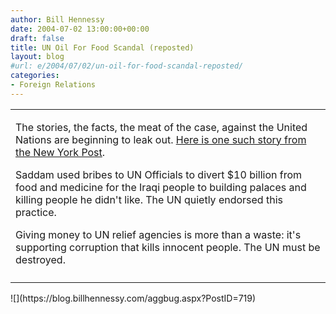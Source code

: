 ```yaml
---
author: Bill Hennessy
date: 2004-07-02 13:00:00+00:00
draft: false
title: UN Oil For Food Scandal (reposted)
layout: blog
#url: e/2004/07/02/un-oil-for-food-scandal-reposted/
categories:
- Foreign Relations
---
```


<table cellpadding="1" width="100%" border="0" cellspacing="1" id="Table1" >
<tbody >
<tr >

<td colspan="2" >


The stories, the facts, the meat of the case, against the United Nations are beginning to leak out. [Here is one such story from the New York Post](https://story.news.yahoo.com/news?tmpl=story&cid=106&ncid=742&e=4&u=/nypost/20040702/cm_nypost/unstelltaletipoff).




Saddam used bribes to UN Officials to divert $10 billion from food and medicine for the Iraqi people to building palaces and killing people he didn't like. The UN quietly endorsed this practice.




Giving money to UN relief agencies is more than a waste: it's supporting corruption that kills innocent people. The UN must be destroyed.

</td></tr>
<tr >

<td colspan="2" align="middle" >
</td></tr></tbody></table>![](https://blog.billhennessy.com/aggbug.aspx?PostID=719)


